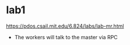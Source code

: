 
# lab1 

https://pdos.csail.mit.edu/6.824/labs/lab-mr.html


- The workers will talk to the master via RPC


